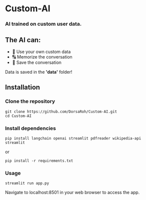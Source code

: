 # Custom-AI

### AI trained on **custom** user data.

## The AI can:
- 📁 Use your own custom data
- 🔠 Memorize the conversation
- 💬 Save the conversation

Data is saved in the **'data'** folder!

## Installation

### Clone the repository
```shell
git clone https://github.com/DorsaRoh/Custom-AI.git
cd Custom-AI
```

### Install dependencies
```shell
pip install langchain openai streamlit pdfreader wikipedia-api streamlit
```
or
```shell
pip install -r requirements.txt
```

### Usage
```shell
streamlit run app.py
```

Navigate to localhost:8501 in your web browser to access the app.

 
